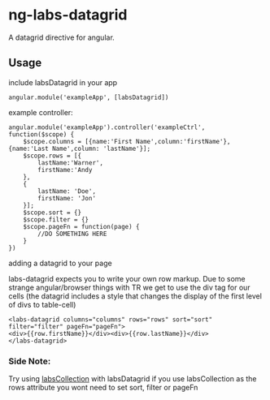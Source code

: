 ng-labs-datagrid
================

A datagrid directive for angular.

## Usage

include labsDatagrid in your app
```
angular.module('exampleApp', [labsDatagrid])
```

example controller:
```
angular.module('exampleApp').controller('exampleCtrl', function($scope) {
	$scope.columns = [{name:'First Name',column:'firstName'},{name:'Last Name',column: 'lastName'}];
    $scope.rows = [{
    	lastName:'Warner',
        firstName:'Andy
    },
    {
    	lastName: 'Doe',
        firstName: 'Jon'
    }];
    $scope.sort = {}
    $scope.filter = {}
    $scope.pageFn = function(page) {
    	//DO SOMETHING HERE
    }
})
```

adding a datagrid to your page

labs-datagrid expects you to write your own row markup. Due to some strange angular/browser things with TR we get to use the div tag for our cells (the datagrid includes a style that changes the display of the first level of divs to table-cell)

```
<labs-datagrid columns="columns" rows="rows" sort="sort" filter="filter" pageFn="pageFn">
<div>{{row.firstName}}</div><div>{{row.lastName}}</div>
</labs-datagrid>
```

### Side Note:

Try using [labsCollection](https://github.com/bertramdev/ng-labs-collection) with labsDatagrid if you use labsCollection as the rows attribute you wont need to set sort, filter or pageFn
